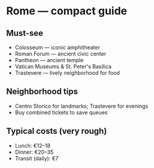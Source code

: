# Rome — compact guide

## Must-see
- Colosseum — iconic amphitheater
- Roman Forum — ancient civic center
- Pantheon — ancient temple
- Vatican Museums & St. Peter's Basilica
- Trastevere — lively neighborhood for food

## Neighborhood tips
- Centro Storico for landmarks; Trastevere for evenings
- Buy combined tickets to save queues

## Typical costs (very rough)
- Lunch: €12–18
- Dinner: €20–35
- Transit (daily): €7
